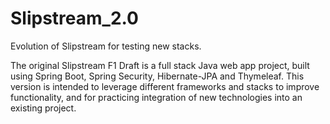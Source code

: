 # Slipstream_2.0
Evolution of Slipstream for testing new stacks.

The original Slipstream F1 Draft is a full stack Java web app project, built using Spring Boot, Spring Security, Hibernate-JPA and Thymeleaf.
This version is intended to leverage different frameworks and stacks to improve functionality, and for practicing integration of new technologies into an existing project.
